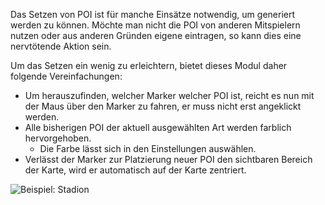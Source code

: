 Das Setzen von POI ist für manche Einsätze notwendig, um generiert werden zu können.
Möchte man nicht die POI von anderen Mitspielern nutzen oder aus anderen Gründen eigene eintragen,
 so kann dies eine nervtötende Aktion sein.

Um das Setzen ein wenig zu erleichtern, bietet dieses Modul daher folgende Vereinfachungen:

* Um herauszufinden, welcher Marker welcher POI ist, reicht es nun mit der Maus über den Marker zu fahren,
  er muss nicht erst angeklickt werden.
* Alle bisherigen POI der aktuell ausgewählten Art werden farblich hervorgehoben.
    * Die Farbe lässt sich in den Einstellungen auswählen.
* Verlässt der Marker zur Platzierung neuer POI den sichtbaren Bereich der Karte, wird er automatisch auf der Karte zentriert.

![Beispiel: Stadion](assets/de_DE/poi.png)

